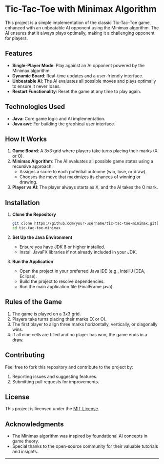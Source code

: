 # Tic-Tac-Toe with Minimax Algorithm

This project is a simple implementation of the classic Tic-Tac-Toe game, enhanced with an unbeatable AI opponent using the Minimax algorithm. The AI ensures that it always plays optimally, making it a challenging opponent for players.

## Features

- **Single-Player Mode**: Play against an AI opponent powered by the Minimax algorithm.
- **Dynamic Board**: Real-time updates and a user-friendly interface.
- **Unbeatable AI**: The AI evaluates all possible moves and plays optimally to ensure it never loses.
- **Restart Functionality**: Reset the game at any time to play again.

## Technologies Used

- **Java**: Core game logic and AI implementation.
- **Java awt**: For building the graphical user interface.

## How It Works

1. **Game Board**: A 3x3 grid where players take turns placing their marks (X or O).
2. **Minimax Algorithm**: The AI evaluates all possible game states using a recursive approach:
   - Assigns a score to each potential outcome (win, lose, or draw).
   - Chooses the move that maximizes its chances of winning or drawing.
3. **Player vs AI**: The player always starts as X, and the AI takes the O mark.

## Installation

1. **Clone the Repository**

   ```bash
   git clone https://github.com/your-username/tic-tac-toe-minimax.git](https://github.com/Achu-Worifung/Tic-Tac-Toe-game.git)
   cd tic-tac-toe-minimax
   ```

2. **Set Up the Java Environment**

   - Ensure you have JDK 8 or higher installed.
   - Install JavaFX libraries if not already included in your JDK.

3. **Run the Application**

   - Open the project in your preferred Java IDE (e.g., IntelliJ IDEA, Eclipse).
   - Build the project to resolve dependencies.
   - Run the main application file (FinalFrame.java).

## Rules of the Game

1. The game is played on a 3x3 grid.
2. Players take turns placing their marks (X or O).
3. The first player to align three marks horizontally, vertically, or diagonally wins.
4. If all nine cells are filled and no player has won, the game ends in a draw.


## Contributing

Feel free to fork this repository and contribute to the project by:

1. Reporting issues and suggesting features.
2. Submitting pull requests for improvements.

## License

This project is licensed under the [MIT License](LICENSE).

## Acknowledgments

- The Minimax algorithm was inspired by foundational AI concepts in game theory.
- Special thanks to the open-source community for their valuable tutorials and insights.

---


